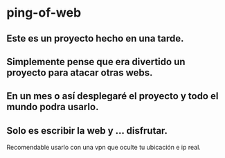 # ping-of-web

## Este es un proyecto hecho en una tarde.
## Simplemente pense que era divertido un proyecto para atacar otras webs. 
## En un mes o así desplegaré el proyecto y todo el mundo podra usarlo.
## Solo es escribir la web y ... disfrutar.
Recomendable usarlo con una vpn que oculte tu ubicación e ip real.
